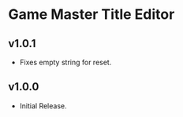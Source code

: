 # Game Master Title Editor

## v1.0.1

- Fixes empty string for reset.

## v1.0.0

- Initial Release.
